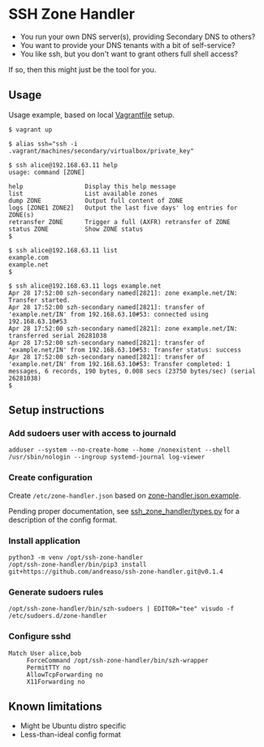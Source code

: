 # SSH Zone Handler

* You run your own DNS server(s), providing Secondary DNS to others?
* You want to provide your DNS tenants with a bit of self-service?
* You like ssh, but you don't want to grant others full shell access?

If so, then this might just be the tool for you.


## Usage

Usage example, based on local [Vagrantfile](Vagrantfile) setup.

```
$ vagrant up
```

```
$ alias ssh="ssh -i .vagrant/machines/secondary/virtualbox/private_key"
```

```
$ ssh alice@192.168.63.11 help
usage: command [ZONE]

help                 Display this help message
list                 List available zones
dump ZONE            Output full content of ZONE
logs [ZONE1 ZONE2]   Output the last five days' log entries for ZONE(s)
retransfer ZONE      Trigger a full (AXFR) retransfer of ZONE
status ZONE          Show ZONE status
$
```

```
$ ssh alice@192.168.63.11 list
example.com
example.net
$
```

```
$ ssh alice@192.168.63.11 logs example.net
Apr 28 17:52:00 szh-secondary named[2821]: zone example.net/IN: Transfer started.
Apr 28 17:52:00 szh-secondary named[2821]: transfer of 'example.net/IN' from 192.168.63.10#53: connected using 192.168.63.10#53
Apr 28 17:52:00 szh-secondary named[2821]: zone example.net/IN: transferred serial 26281038
Apr 28 17:52:00 szh-secondary named[2821]: transfer of 'example.net/IN' from 192.168.63.10#53: Transfer status: success
Apr 28 17:52:00 szh-secondary named[2821]: transfer of 'example.net/IN' from 192.168.63.10#53: Transfer completed: 1 messages, 6 records, 190 bytes, 0.008 secs (23750 bytes/sec) (serial 26281038)
$
```


## Setup instructions

### Add sudoers user with access to journald

```
adduser --system --no-create-home --home /nonexistent --shell /usr/sbin/nologin --ingroup systemd-journal log-viewer
```


### Create configuration

Create `/etc/zone-handler.json` based on [zone-handler.json.example](zone-handler.json.example).

Pending proper documentation, see
[ssh_zone_handler/types.py](ssh_zone_handler/types.py) for a
description of the config format.


### Install application

```
python3 -m venv /opt/ssh-zone-handler
/opt/ssh-zone-handler/bin/pip3 install git+https://github.com/andreaso/ssh-zone-handler.git@v0.1.4
```


### Generate sudoers rules

```
/opt/ssh-zone-handler/bin/szh-sudoers | EDITOR="tee" visudo -f /etc/sudoers.d/zone-handler
```


### Configure sshd

```
Match User alice,bob
     ForceCommand /opt/ssh-zone-handler/bin/szh-wrapper
     PermitTTY no
     AllowTcpForwarding no
     X11Forwarding no
```


## Known limitations

* Might be Ubuntu distro specific
* Less-than-ideal config format
